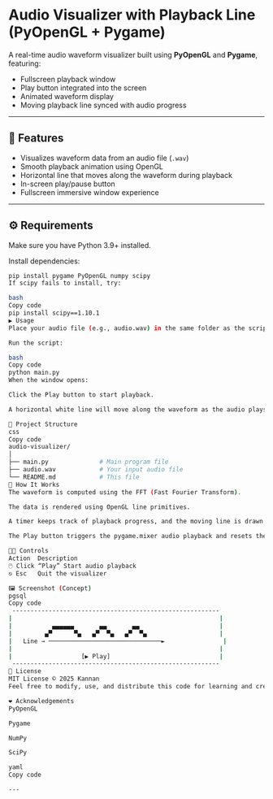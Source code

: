 # Audio Visualizer with Playback Line (PyOpenGL + Pygame)

A real-time audio waveform visualizer built using **PyOpenGL** and **Pygame**, featuring:
- Fullscreen playback window  
- Play button integrated into the screen  
- Animated waveform display  
- Moving playback line synced with audio progress  

---

## 🧩 Features

- Visualizes waveform data from an audio file (`.wav`)
- Smooth playback animation using OpenGL
- Horizontal line that moves along the waveform during playback
- In-screen play/pause button
- Fullscreen immersive window experience

---

## ⚙️ Requirements

Make sure you have Python 3.9+ installed.

Install dependencies:

```bash
pip install pygame PyOpenGL numpy scipy
If scipy fails to install, try:

bash
Copy code
pip install scipy==1.10.1
▶️ Usage
Place your audio file (e.g., audio.wav) in the same folder as the script.

Run the script:

bash
Copy code
python main.py
When the window opens:

Click the Play button to start playback.

A horizontal white line will move along the waveform as the audio plays.

📁 Project Structure
css
Copy code
audio-visualizer/
│
├── main.py              # Main program file
├── audio.wav            # Your input audio file
└── README.md            # This file
🧠 How It Works
The waveform is computed using the FFT (Fast Fourier Transform).

The data is rendered using OpenGL line primitives.

A timer keeps track of playback progress, and the moving line is drawn based on elapsed time.

The Play button triggers the pygame.mixer audio playback and resets the line position.

🧑‍💻 Controls
Action	Description
🖱️ Click “Play”	Start audio playback
⎋ Esc	Quit the visualizer

🖼️ Screenshot (Concept)
pgsql
Copy code
 ---------------------------------------------------------
|                                                         |
|           ▄▄▄▄▄▄       ▄▄       ▄▄                      |
|         ▄▀      ▀▄   ▄▀  ▀▄   ▄▀  ▀▄                    |
|   Line → ───────────────────────────────►                |
|                                                         |
|                   [▶ Play]                              |
 ---------------------------------------------------------
📜 License
MIT License © 2025 Kannan
Feel free to modify, use, and distribute this code for learning and creative purposes.

❤️ Acknowledgements
PyOpenGL

Pygame

NumPy

SciPy

yaml
Copy code

---